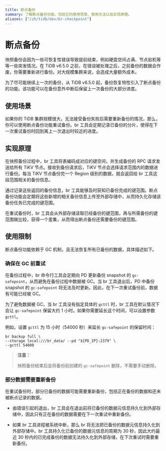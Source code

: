 ```yaml
---
title: 断点备份
summary: 了解断点备份功能，包括它的使用场景、使用方法以及实现原理。
aliases: ["/zh/tidb/dev/br-checkpoint"]
---
```


# 断点备份

快照备份会因为一些可恢复性错误导致提前结束，例如硬盘空间占满、节点宕机等等一些突发情况。在 TiDB v6.5.0 之前，在错误被处理之后，之前备份的数据会作废，你需要重新进行备份。对大规模集群来说，会造成大量额外成本。

为了尽可能继续上一次的备份，从 TiDB v6.5.0 起，备份恢复特性引入了断点备份的功能。该功能可以在备份意外中断后保留上一次备份的大部分进度。

## 使用场景

如果你的 TiDB 集群规模很大，无法接受备份失败后需要重新备份的情况，那么，你可以使用断点备份功能重试备份。br 工具会定期记录已备份的分片，使得在下一次重试备份时回到离上一次退出时较近的进度。

## 实现原理

在快照备份过程中，br 工具将表编码成对应的键空间，并生成备份的 RPC 请求发送给所有 TiKV 节点。接收到备份请求后，TiKV 节点会选择请求范围内的数据进行备份。每当 TiKV 节点备份完一个 Region 级别的数据，就会返回给 br 工具这段范围相关的备份信息。

通过记录这些返回的备份信息，br 工具能够及时获知已备份完成的键范围。断点备份功能会定期将这些新增的相关备份信息上传至外部存储中，从而持久化存储该备份任务已完成的键范围。

在重试备份时，br 工具会从外部存储读取已经备份的键范围，再与所需备份的键范围做比较，获得一个差集，从而得出断点备份还需要备份的键范围。

## 使用限制

断点备份功能依赖于 GC 机制，且无法恢复所有已备份的数据，具体描述如下。

### 确保在 GC 前重试

在备份过程中，br 命令行工具会定期向 PD 更新备份 snapshot 的 `gc-safepoint`，从而避免在备份过程中数据被 GC。当 br 工具退出后，PD 中备份 snapshot 的 `gc-safepoint` 将无法及时更新。因此，在下一次重试备份前，数据有可能已经被 GC。

为了避免数据被 GC，当 br 工具没有指定具体的 `gcttl` 时，br 工具在默认情况下会让 `gc-safepoint` 保留大约 1 小时。如果你需要延长这个时间，可以设置参数 `gcttl`。

例如，设置 `gcttl` 为 15 小时（54000 秒）来延长 `gc-safepoint` 的保留时间：

```shell
br backup full \
--storage local:///br_data/ --pd "${PD_IP}:2379" \
--gcttl 54000
```

> **注意：**
>
> 快照备份结束后会将备份前创建的 `gc-safepoint` 删除，不需要手动删除。

### 部分数据需要重新备份

在重试备份时，部分已备份的数据可能需要重新备份，包括正在备份的数据和还未被断点记录的数据。

- 由错误引起的退出，br 工具会在退出前将已备份的数据元信息持久化到外部存储中，因此只有正在备份的数据需要在下一次重试中重新备份。

- 如果 br 工具进程被系统中断，那么 br 将无法把已备份的数据元信息持久化到外部存储中。br 工具持久化已备份的数据元信息的周期为 30 秒，因此大约最近 30 秒内的已完成备份的数据无法持久化到外部存储，在下次重试时需要重新备份。
